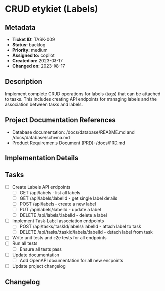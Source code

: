 # CRUD etykiet (Labels)

## Metadata
* **Ticket ID:** TASK-009
* **Status:** backlog
* **Priority:** medium
* **Assigned to:** copilot
* **Created on:** 2023-08-17
* **Changed on:** 2023-08-17

## Description
Implement complete CRUD operations for labels (tags) that can be attached to tasks. This includes creating API endpoints for managing labels and the association between tasks and labels.

## Project Documentation References
* Database documentation: /docs/database/README.md and /docs/database/schema.md
* Product Requirements Document (PRD): /docs/PRD.md

## Implementation Details

## Tasks
- [ ] Create Labels API endpoints
  - [ ] GET /api/labels - list all labels
  - [ ] GET /api/labels/:labelId - get single label details
  - [ ] POST /api/labels - create a new label
  - [ ] PUT /api/labels/:labelId - update a label
  - [ ] DELETE /api/labels/:labelId - delete a label
- [ ] Implement Task-Label association endpoints
  - [ ] POST /api/tasks/:taskId/labels/:labelId - attach label to task
  - [ ] DELETE /api/tasks/:taskId/labels/:labelId - detach label from task
- [ ] Write unit tests and e2e tests for all endpoints
- [ ] Run all tests 
  - [ ] Ensure all tests pass
- [ ] Update documentation
  - [ ] Add OpenAPI documentation for all new endpoints
- [ ] Update project changelog

## Changelog
